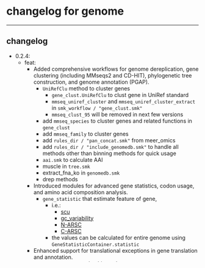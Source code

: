 <!--
 * @Date: 2023-08-07 15:18:41
 * @LastEditors: hwrn hwrn.aou@sjtu.edu.cn
 * @LastEditTime: 2025-07-09 20:23:24
 * @FilePath: /genome/changelog.md
 * @Description:
-->

changelog for genome
====================

---

## changelog

- 0.2.4:
  - feat:
    - Added comprehensive workflows for genome dereplication, gene clustering (including MMseqs2 and CD-HIT), phylogenetic tree construction, and genome annotation (PGAP).
      - `UniRefClu` method to cluster genes
        - `gene_clust.UniRefClu` to clust gene in UniRef standard
        - `mmseq_uniref_cluster` and `mmseq_uniref_cluster_extract` in `smk_workflow / "gene_clust.smk"`
        - `mmseq_clust_95` will be removed in next few versions
      - add `mmseq_species` to cluster genes and related functions in `gene_clust`
      - add `mmseq_family` to cluster genes
      - add `rules_dir / "pan_concat.smk"` from meer_omics
      - add `rules_dir / "include_genomedb.smk"` to handle all methods other than binning methods for quick usage
      - `aai.smk` to calculate AAI
      - muscle in `tree.smk`
      - extract_fna_ko in `genomedb.smk`
      - drep methods
    - Introduced modules for advanced gene statistics, codon usage, and amino acid composition analysis.
      - `gene_statistic` that estimate feature of gene,
        - i.e.:
          - [scu](https://doi.org/10.1093/molbev/mss201)
          - [gc_variability](https://www.nature.com/articles/s41564-017-0008-3)
          - [N-ARSC](https://www.nature.com/articles/s41564-017-0008-3)
          - [C-ARSC](https://www.nature.com/articles/s41564-017-0008-3)
        - the values can be calculated for entire genome using `GeneStatisticContainer.statistic`
    - Enhanced support for translational exceptions in gene translation and annotation.
      - `gff.parse` may make things clearer
        - separate `extract`
        - separate `translate` (as well as alias `_translate`)
      - extract translate to a seperate module
      - add `InferGeneId` in gff to better handle gene id inference
    - Provided new tools for genome bin renaming, statistics aggregation, and flexible Snakemake workflow inclusion.
      - `rename_filtered_ls_tsv` to rename bin name after filtering
      - `gff_2_fa_label` to extract gene with genome label from gff
  - fix
    - Corrected typos and improved error messages across modules.
      - update `pyrule/workflow/binning/single.smk`,
        now it will just touch output and output.fail if nothing binned
    - Fixed file handling and improved robustness in sequence extraction and annotation parsing.
      - update `prodigal.prodigal_gff_onethread`, now mask by default
      - update `bin_statistic.contig2bin`,
        previously it will open a lot of file and may panic if there are more than 1024 bins.
      - update `gff` and `gene_statistic`  to handle transl_execpt case such as `Sec`
      - update `call_gene_id` usage in `gff.Parse.extract`
        - if `call_gene_id` is a function, the second parameter should be `SeqFeature`
      - `BinStatisticContainer` encoding filter using `min_aa_len=33`
      - ignore sequence with illegal char in `gene_statistic`
      - update `gff.Parse`
        - a clearer `__init__` function, and silence at that time
        - can extract feature across end of (a circular) genome
  - refactor
    - Unified and modularized clustering, binning, and annotation codebases for greater extensibility.
      - update `bin_statistic.contig2bin` to `Contig2Bin` and `Binput`
        - `bin_statistic.contig2bin` alias to `bin_statistic.Contig2Bin(contig2bin_tsv, contigs)(outdir)`
        - `bin_statistic_ext.format_bin_input` alias to `bin_statistic.Binput.parse`
        - old APIs will be removed in next few versions
    - Updated parameter names and class structures for clarity and consistency.
  - doc
    - Improved README, changelog, and added detailed workflow documentation for new features and usage.
  - style
    - Standardized naming conventions and code formatting across scripts and workflows.
      - rename `smk_workflow` to `rules_dir`,
  - tests
    - Added extensive tests for new features, including gene statistics, clustering, annotation parsing, and translation exception handling.
      - update tests imports
  - chores
    - Updated environment files and workflow configurations for improved reproducibility and integration.
      - update `metadecoder` from `1.0.17` to `1.0.19`
    - Added and removed workflow and environment files as needed to support new features.
- 0.2.3:
  - feat!:
    - rename API for snakemake output:
      - `-`: indicate the software
      - `_`: indicate the param select in given software
      - `.`: indicate a format, and is preferred than `-`
    - `_version` for report version when installing this repository
    - MmseqOut
      - allow `MmseqOut.from_aout` to auto recognize prefix from output
      - allow `MmseqOut.load_rep2all` to output "Rep100" if needed
    - tests and docs
- 0.2.2:
  - fix:
    - update gff.Parse
    - bug in binning/filter
- 0.2.1:
  - fix:
    - make mantis more robust
    - use gff.Parse with a gff and another genome easier.
- 0.2.0:
  - feat: change dir of workflow rules and envs and make `genome` capable to be install via git
- 0.1.6:
  - feat:
    - checkm2 that can be enabled by `config["checkm2_db_path"]`
    - support snakemake>=8
- 0.1.5:
  - fix:
    - fix metabat2 min contig length
    - fix gff to faa/fa start
    - fix mantis marker
  - feat:
    - add anchor_yaml to handle snakemake files
    - `pyrule.mmseq_clust_95.register`
    - `pyrule.binning.register`
    - change from prodigal to pyrodigal
      - mode: `meta`, `single`, `gvmeta`
      - change `suffix` allowed values in `prodigal_multithread`
    - change bin_filter
      - the monkey fixes will be removed in next few versions (tests required)
    - change contig2bin and format_bin_input
      - contig2bin return `out_dir (str), bin_id (list[str], without suffix)`
      - format_bin_input return
          `out_dir (str), bin_id (list[str], without suffix), suffix`
- 0.1.4:
  - remove `genome.pyrule.gene`.
  - feat
    - update `genome.binning`. Now it no longer accept old api, and related workflow can be referred directly in snakemake module style!
- 0.1.3:
  - feat
    - add `infer_prodigal_gene_id` and `infer_refseq_gene_id` for gff parser
    - new `BinStatisticContainer.read_gff_parser` for generate `BinStatistic`
- 0.1.2:
  - feat
    - change mantis to `genome.pyrule.mantis`, new include method are welcome
    - update gunc in `genome.pyrule`
  - fix
    - fix bug when running checkm and gunc
- 0.1.1:
  - add mantis rules for snakemake in `genome.pyrule`, only for snakemake>=7.31
  - remove `checkm` and `contig2bin` from `genome.binning`
- 0.1.0:
  - [Version match with meta-snakemake-minimal v0.1.0](http://202.120.45.162:12080/Metabolic_Modeling/genome/releases/tag/version-0.1.0)
- 0.0.3:
  - remove dependence of bcbio-gff (no other change)
- 0.0.2:
  - move functions to new packages
    - changing:
      - `checkm` from `genome.binning` to `genome.bin_statistic_ext`
      - `contig2bin` from `genome.binning` to `genome.bin_statistic`
- 0.0.1: init

# [***$\not$`<!-- @Hwrn -->`*~~`\`~~**](README.md)
